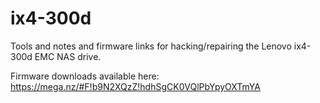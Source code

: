 # ix4-300d
Tools and notes and firmware links for hacking/repairing the Lenovo ix4-300d EMC NAS drive.

Firmware downloads available here: https://mega.nz/#F!b9N2XQzZ!hdhSgCK0VQlPbYpyOXTmYA

